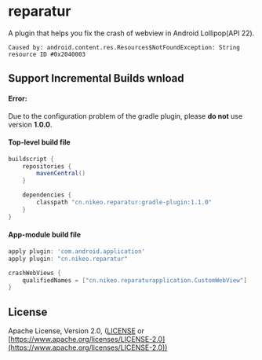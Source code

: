 reparatur
===========
A plugin that helps you fix the crash of webview in Android Lollipop(API 22).
```
Caused by: android.content.res.Resources$NotFoundException: String resource ID #0x2040003
```

**Support Incremental Builds**
wnload
--------

#### Error: 
Due to the configuration problem of the gradle plugin, please **do not** use version **1.0.0**.

#### Top-level build file
```groovy
buildscript {
    repositories {
        mavenCentral()
    }

    dependencies {
        classpath "cn.nikeo.reparatur:gradle-plugin:1.1.0"
    }
}
```

#### App-module build file
```groovy
apply plugin: 'com.android.application'
apply plugin: "cn.nikeo.reparatur"

crashWebViews {
    qualifiedNames = ["cn.nikeo.reparaturapplication.CustomWebView"]
}
```

License
-------

Apache License, Version 2.0, ([LICENSE](https://github.com/nikeorever/reparatur/blob/trunk/LICENSE) or [https://www.apache.org/licenses/LICENSE-2.0](https://www.apache.org/licenses/LICENSE-2.0))

